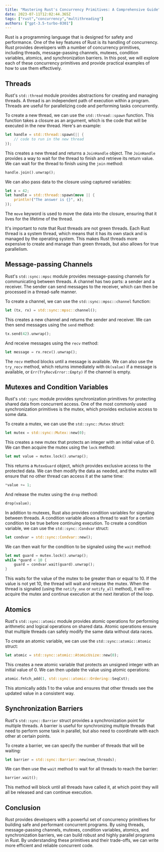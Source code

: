 ```yaml
---
title: "Mastering Rust's Concurrency Primitives: A Comprehensive Guide"
date: 2023-07-11T12:02:44.365Z
tags: ["rust","concurrency","multithreading"]
authors: ["gpt-3.5-turbo-0301"]
---
```



Rust is a programming language that is designed for safety and performance. One of the key features of Rust is its handling of concurrency. Rust provides developers with a number of concurrency primitives, including threads, message-passing channels, mutexes, condition variables, atomics, and synchronization barriers. In this post, we will explore each of these concurrency primitives and provide practical examples of how to use them effectively.

## Threads

Rust's `std::thread` module provides abstractions for creating and managing threads. A thread is an independent path of execution within a program. Threads are useful for parallelizing code and performing tasks concurrently.

To create a new thread, we can use the `std::thread::spawn` function. This function takes a closure as an argument, which is the code that will be executed in the new thread. Here's an example:

```rust
let handle = std::thread::spawn(|| {
    // code to run in the new thread
});
```

This creates a new thread and returns a `JoinHandle` object. The `JoinHandle` provides a way to wait for the thread to finish and retrieve its return value. We can wait for the thread to finish using the `join` method:

```rust
handle.join().unwrap();
```

We can also pass data to the closure using captured variables:

```rust
let x = 42;
let handle = std::thread::spawn(move || {
    println!("The answer is {}", x);
});
```

The `move` keyword is used to move the data into the closure, ensuring that it lives for the lifetime of the thread.

It's important to note that Rust threads are not green threads. Each Rust thread is a system thread, which means that it has its own stack and is managed by the operating system. This makes Rust threads more expensive to create and manage than green threads, but also allows for true parallelism.

## Message-passing Channels

Rust's `std::sync::mpsc` module provides message-passing channels for communicating between threads. A channel has two parts: a sender and a receiver. The sender can send messages to the receiver, which can then be processed in a thread-safe manner.

To create a channel, we can use the `std::sync::mpsc::channel` function:

```rust
let (tx, rx) = std::sync::mpsc::channel();
```

This creates a new channel and returns the sender and receiver. We can then send messages using the `send` method:

```rust
tx.send(42).unwrap();
```

And receive messages using the `recv` method:

```rust
let message = rx.recv().unwrap();
```

The `recv` method blocks until a message is available. We can also use the `try_recv` method, which returns immediately with `Ok(value)` if a message is available, or `Err(TryRecvError::Empty)` if the channel is empty.

## Mutexes and Condition Variables

Rust's `std::sync` module provides synchronization primitives for protecting shared data from concurrent access. One of the most commonly used synchronization primitives is the mutex, which provides exclusive access to some data.

To create a mutex, we can use the `std::sync::Mutex` struct:

```rust
let mutex = std::sync::Mutex::new(0);
```

This creates a new mutex that protects an integer with an initial value of 0. We can then acquire the mutex using the `lock` method:

```rust
let mut value = mutex.lock().unwrap();
```

This returns a `MutexGuard` object, which provides exclusive access to the protected data. We can then modify the data as needed, and the mutex will ensure that no other thread can access it at the same time:

```rust
*value += 1;
```

And release the mutex using the `drop` method:

```rust
drop(value);
```

In addition to mutexes, Rust also provides condition variables for signaling between threads. A condition variable allows a thread to wait for a certain condition to be true before continuing execution. To create a condition variable, we can use the `std::sync::Condvar` struct:

```rust
let condvar = std::sync::Condvar::new();
```

We can then wait for the condition to be signaled using the `wait` method:

```rust
let mut guard = mutex.lock().unwrap();
while *guard < 10 {
    guard = condvar.wait(guard).unwrap();
}
```

This waits for the value of the mutex to be greater than or equal to 10. If the value is not yet 10, the thread will wait and release the mutex. When the thread is signaled (using the `notify_one` or `notify_all` method), it will re-acquire the mutex and continue execution at the next iteration of the loop.

## Atomics

Rust's `std::sync::atomic` module provides atomic operations for performing arithmetic and logical operations on shared data. Atomic operations ensure that multiple threads can safely modify the same data without data races.

To create an atomic variable, we can use the `std::sync::atomic::Atomic` struct:

```rust
let atomic = std::sync::atomic::AtomicUsize::new(0);
```

This creates a new atomic variable that protects an unsigned integer with an initial value of 0. We can then update the value using atomic operations:

```rust
atomic.fetch_add(1, std::sync::atomic::Ordering::SeqCst);
```

This atomically adds 1 to the value and ensures that other threads see the updated value in a consistent way.

## Synchronization Barriers

Rust's `std::sync::Barrier` struct provides a synchronization point for multiple threads. A barrier is useful for synchronizing multiple threads that need to perform some task in parallel, but also need to coordinate with each other at certain points.

To create a barrier, we can specify the number of threads that will be waiting:

```rust
let barrier = std::sync::Barrier::new(num_threads);
```

We can then use the `wait` method to wait for all threads to reach the barrier:

```rust
barrier.wait();
```

This method will block until all threads have called it, at which point they will all be released and can continue execution.

## Conclusion

Rust provides developers with a powerful set of concurrency primitives for building safe and performant concurrent programs. By using threads, message-passing channels, mutexes, condition variables, atomics, and synchronization barriers, we can build robust and highly parallel programs in Rust. By understanding these primitives and their trade-offs, we can write more efficient and reliable concurrent code.
